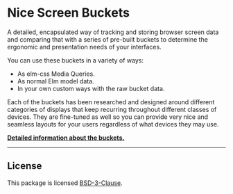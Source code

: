 # Nice Screen Buckets

A detailed, encapsulated way of tracking and storing browser screen data and comparing that with a series of pre-built buckets to determine the ergonomic and presentation needs of your interfaces.

You can use these buckets in a variety of ways:
- As elm-css Media Queries.
- As normal Elm model data.
- In your own custom ways with the raw bucket data.

Each of the buckets has been researched and designed around different categories of displays that keep recurring throughout different classes of devices. They are fine-tuned as well so you can provide very nice and seamless layouts for your users regardless of what devices they may use.

[**Detailed information about the buckets.**](buckets.md)

----

## License

This package is licensed [BSD-3-Clause](license.md).